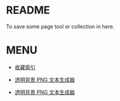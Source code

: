 # README

To save some page tool or collection in here.
# MENU

- [收藏索引](home/runner/work/my-valuable-page/my-valuable-page/tools/collection/ "网站目录索引")
- [透明背景 PNG 文本生成器](home/runner/work/my-valuable-page/my-valuable-page/tools/get-font-text-img/ "个人用于生成像素字体")


- [透明背景 PNG 文本生成器](home/runner/work/my-valuable-page/my-valuable-page/tools/get-font-text-img/ "个人用于生成像素字体")

